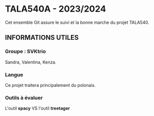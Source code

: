 # TALA540A - 2023/2024

Cet ensemble Git assure le suivi et la bonne marche du projet TALA540.

## INFORMATIONS UTILES

### Groupe : SVKtrio

Sandra, Valentina, Kenza.

### Langue

Ce projet traitera principalement du polonais.

### Outils à évaluer

L'outil **spacy** VS l'outil **treetager**
